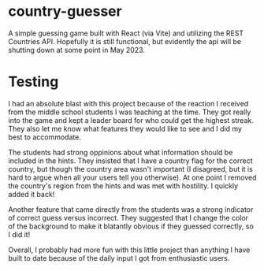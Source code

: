 # country-guesser
 
 A simple guessing game built with React (via Vite) and utilizing the REST Countries API. Hopefully it is still functional, but evidently the api will be shutting down at some point in May 2023.

 # Testing
 
 I had an absolute blast with this project because of the reaction I received from the middle school students I was teaching at the time. They got really into the game and kept a leader board for who could get the highest streak. They also let me know what features they would like to see and I did my best to accommodate. 

 The students had strong oppinions about what information should be included in the hints. They insisted that I have a country flag for the correct country, but though the country area wasn't important (I disagreed, but it is hard to argue when all your users tell you otherwise). At one point I removed the country's region from the hints and was met with hostility. I quickly added it back!

 Another feature that came directly from the students was a strong indicator of correct guess versus incorrect. They suggested that I change the color of the background to make it blatantly obvious if they guessed correctly, so I did it! 

 Overall, I probably had more fun with this little project than anything I have built to date because of the daily input I got from enthusiastic users. 